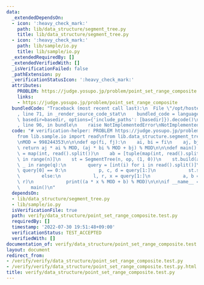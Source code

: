 ```yaml
---
data:
  _extendedDependsOn:
  - icon: ':heavy_check_mark:'
    path: lib/data_structure/segment_tree.py
    title: lib/data_structure/segment_tree.py
  - icon: ':heavy_check_mark:'
    path: lib/sample/io.py
    title: lib/sample/io.py
  _extendedRequiredBy: []
  _extendedVerifiedWith: []
  _isVerificationFailed: false
  _pathExtension: py
  _verificationStatusIcon: ':heavy_check_mark:'
  attributes:
    PROBLEM: https://judge.yosupo.jp/problem/point_set_range_composite
    links:
    - https://judge.yosupo.jp/problem/point_set_range_composite
  bundledCode: "Traceback (most recent call last):\n  File \"/opt/hostedtoolcache/Python/3.10.5/x64/lib/python3.10/site-packages/onlinejudge_verify/documentation/build.py\"\
    , line 71, in _render_source_code_stat\n    bundled_code = language.bundle(stat.path,\
    \ basedir=basedir, options={'include_paths': [basedir]}).decode()\n  File \"/opt/hostedtoolcache/Python/3.10.5/x64/lib/python3.10/site-packages/onlinejudge_verify/languages/python.py\"\
    , line 96, in bundle\n    raise NotImplementedError\nNotImplementedError\n"
  code: "# verification-helper: PROBLEM https://judge.yosupo.jp/problem/point_set_range_composite\n\
    from lib.sample.io import read\nfrom lib.data_structure.segment_tree import SegmentTree\n\
    \nMOD = 998244353\n\n\ndef op(fi, fj):\n    ai, bi = fi\n    aj, bj = fj\n   \
    \ return aj * ai % MOD, (aj * bi % MOD + bj) % MOD\n\n\ndef main():\n    n, q\
    \ = map(int, read().split())\n    ab = [tuple(map(int, read().split())) for _\
    \ in range(n)]\n    st = SegmentTree(n, op, (1, 0))\n    st.build(ab)\n    for\
    \ _ in range(q):\n        query = [int(i) for i in read().split()]\n        if\
    \ query[0] == 0:\n            p, c, d = query[1:]\n            st.set(p, (c, d))\n\
    \        else:\n            l, r, x = query[1:]\n            a, b = st.query(l,\
    \ r)\n            print((a * x % MOD + b) % MOD)\n\n\nif __name__ == '__main__':\n\
    \    main()\n"
  dependsOn:
  - lib/data_structure/segment_tree.py
  - lib/sample/io.py
  isVerificationFile: true
  path: verify/data_structure/point_set_range_composite.test.py
  requiredBy: []
  timestamp: '2022-07-30 19:51:48+09:00'
  verificationStatus: TEST_ACCEPTED
  verifiedWith: []
documentation_of: verify/data_structure/point_set_range_composite.test.py
layout: document
redirect_from:
- /verify/verify/data_structure/point_set_range_composite.test.py
- /verify/verify/data_structure/point_set_range_composite.test.py.html
title: verify/data_structure/point_set_range_composite.test.py
---
```

